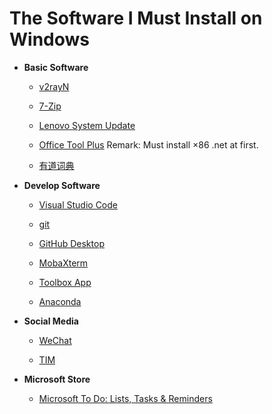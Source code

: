 # The Software I Must Install on Windows

+ **Basic Software**

    + [v2rayN](https://github.com/2dust/v2rayN)

    + [7-Zip](https://www.7-zip.org/)

    + [Lenovo System Update](https://support.lenovo.com/us/en/downloads/ds012808-lenovo-system-update-for-windows-10-7-32-bit-64-bit-desktop-notebook-workstation)

    + [Office Tool Plus](https://otp.landian.vip/zh-cn/download.html) Remark: Must install ×86 .net at first.

    + [有道词典](https://cidian.youdao.com/multi.html)

+ **Develop Software**

    + [Visual Studio Code](https://code.visualstudio.com/Download)
    
    + [git](https://git-scm.com/downloads)

    + [GitHub Desktop](https://desktop.github.com/)

    + [MobaXterm](https://mobaxterm.mobatek.net/download-home-edition.html)

    + [Toolbox App](https://www.jetbrains.com/toolbox-app/)

    + [Anaconda](https://www.anaconda.com/products/individual#Downloads)

+ **Social Media**

    + [WeChat](https://pc.weixin.qq.com/)

    + [TIM](https://tim.qq.com/download.html)

+ **Microsoft Store**

    + [Microsoft To Do: Lists, Tasks & Reminders](https://www.microsoft.com/store/productId/9NBLGGH5R558)